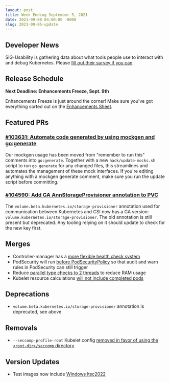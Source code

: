 ```yaml
---
layout: post
title: Week Ending September 5, 2021
date: 2021-09-08 04:00:00 -0000
slug: 2021-09-05-update
---
```


## Developer News

SIG-Usability is gathering data about what tools people use to interact with and debug Kubernetes. Please [fill out their survey if you can](https://docs.google.com/forms/d/e/1FAIpQLSceQebpVzc1bJNQ8-a1mOp3VrkOFd3cN6UmZ0QsDCUUnX23AQ/viewform).

## Release Schedule

**Next Deadline: Enhancements Freeze, Sept. 9th**

Enhancements Freeze is just around the corner! Make sure you've got everything sorted out on the [Enhancements Sheet](https://bit.ly/k8s123-enhancements).

## Featured PRs

### [#103631: Automate code generated by using mockgen and go:generate](https://github.com/kubernetes/kubernetes/pull/103631)

Our mockgen usage has been moved from "remember to run this" comments into `go:generate`. Together with a new `hack/update-mocks.sh` script to run `go generate` for any changed files, this streamlines and automates the management of these mock interfaces. If you're editing anything with a mockgen generate comment, make sure you run the update script before committing.

### [#104590: Add GA AnnStorageProvisioner annotation to PVC](https://github.com/kubernetes/kubernetes/pull/104590)

The `volume.beta.kubernetes.io/storage-provisioner` annotation used for communication between Kubernetes and CSI now has a GA version: `volume.kubernetes.io/storage-provisioner`. The old annotation is still present but deprecated. Any tooling relying on it should update to check for the new key first.

## Merges

* Controller-manager has a [more flexible health check system](https://github.com/kubernetes/kubernetes/pull/104667)
* PodSecurity will run [before PodSecurityPolicy](https://github.com/kubernetes/kubernetes/pull/104715) so that audit and warn rules in PodSecurity can still trigger
* Reduce [parallel type checks to 2 threads](https://github.com/kubernetes/kubernetes/pull/104608) to reduce RAM usage
* Kubelet resource calculations [will not include completed pods](https://github.com/kubernetes/kubernetes/pull/104577)

## Deprecations

* `volume.beta.kubernetes.io/storage-provisioner` annotation is deprecated, see above

## Removals

* `--seccomp-profile-root` Kubelet config [removed in favor of using the `<root-dir>/seccomp` directory](https://github.com/kubernetes/kubernetes/pull/103941)

## Version Updates

* Test images now include [Windows ltsc2022](https://github.com/kubernetes/kubernetes/pull/104458)
